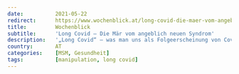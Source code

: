```yaml
---
date:          2021-05-22
redirect:      https://www.wochenblick.at/long-covid-die-maer-vom-angeblich-neuen-syndrom/
title:         Wochenblick
subtitle:      'Long Covid – Die Mär vom angeblich neuen Syndrom'
description:   '„Long Covid“ – was man uns als Folgeerscheinung von Covid verkaufen will, könnten auch lange bekannte Syndrome sein.'
country:       AT
categories:    [MSM, Gesundheit]
tags:          [manipulation, long covid]
---
```

